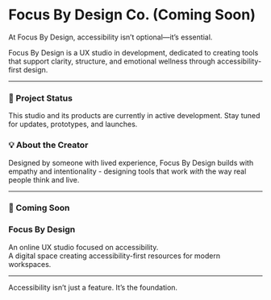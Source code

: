 # Focus By Design Co. (Coming Soon)

At Focus By Design, accessibility isn’t optional—it’s essential.

Focus By Design is a UX studio in development, dedicated to creating tools that support clarity, structure, and emotional wellness through accessibility-first design.

---

### 🌱 Project Status
This studio and its products are currently in active development. Stay tuned for updates, prototypes, and launches.

### 💡 About the Creator
Designed by someone with lived experience, Focus By Design builds with empathy and intentionality - designing tools that work *with* the way real people think and live.

---

### 📌 Coming Soon
### Focus By Design  
An online UX studio focused on accessibility.  
A digital space creating accessibility-first resources for modern workspaces.
 

---

Accessibility isn’t just a feature. It’s the foundation.


